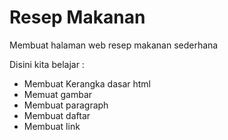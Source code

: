 # Resep Makanan

Membuat halaman web resep makanan sederhana

Disini kita belajar :

- Membuat Kerangka dasar html
- Memuat gambar
- Membuat paragraph
- Membuat daftar
- Membuat link
